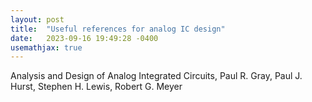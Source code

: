 ```yaml
---
layout: post
title:  "Useful references for analog IC design"
date:   2023-09-16 19:49:28 -0400
usemathjax: true
---
```


Analysis and Design of Analog Integrated Circuits, Paul R. Gray, Paul J. Hurst, Stephen H. Lewis, Robert G. Meyer